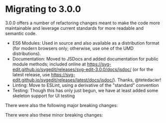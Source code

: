 # Migrating to 3.0.0

3.0.0 offers a number of refactoring changes meant to make the code more maintainable and leverage current standards for more readable and semantic code.

- ES6 Modules: Used in source and also available as a distribution format (for modern browsers only; otherwise, use one of the UMD distributions).
- Documentation: Moved to JSDocs and added documentation for public module methods; included online at https://svg-edit.github.io/svgedit/releases/svg-edit-3.0.0/docs/jsdoc/ (or for the latest release, use https://svg-edit.github.io/svgedit/releases/latest/docs/jsdoc/). Thanks, @tetedacier!
- Linting: Move to ESLint, using a derivative of the "standard" convention
- Testing: Though this has only just begun, we have at least added some skeleton support for UI testing

There were also the following major breaking changes:


There were also these minor breaking changes:
